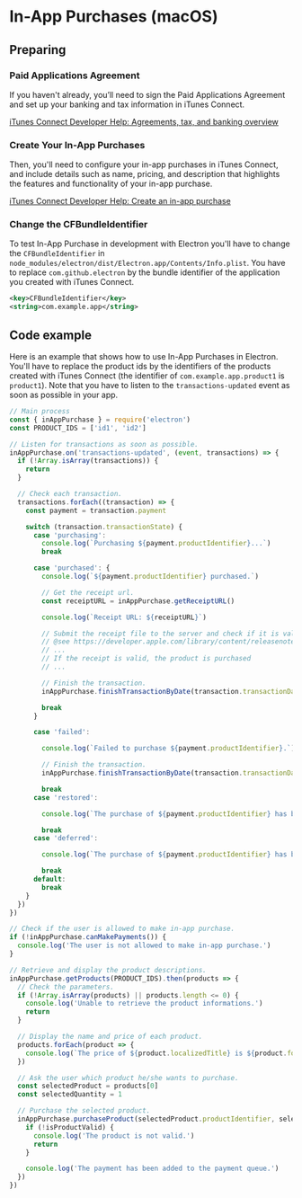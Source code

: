 # In-App Purchases (macOS)

## Preparing

### Paid Applications Agreement

If you haven't already, you’ll need to sign the Paid Applications Agreement and set up your banking and tax information in iTunes Connect.

[iTunes Connect Developer Help: Agreements, tax, and banking overview](https://help.apple.com/itunes-connect/developer/#/devb6df5ee51)

### Create Your In-App Purchases

Then, you'll need to configure your in-app purchases in iTunes Connect, and include details such as name, pricing, and description that highlights the features and functionality of your in-app purchase.

[iTunes Connect Developer Help: Create an in-app purchase](https://help.apple.com/itunes-connect/developer/#/devae49fb316)

### Change the CFBundleIdentifier

To test In-App Purchase in development with Electron you'll have to change the `CFBundleIdentifier` in `node_modules/electron/dist/Electron.app/Contents/Info.plist`. You have to replace `com.github.electron` by the bundle identifier of the application you created with iTunes Connect.

```xml
<key>CFBundleIdentifier</key>
<string>com.example.app</string>
```

## Code example

Here is an example that shows how to use In-App Purchases in Electron. You'll have to replace the product ids by the identifiers of the products created with iTunes Connect (the identifier of `com.example.app.product1` is `product1`). Note that you have to listen to the `transactions-updated` event as soon as possible in your app.

```javascript
// Main process
const { inAppPurchase } = require('electron')
const PRODUCT_IDS = ['id1', 'id2']

// Listen for transactions as soon as possible.
inAppPurchase.on('transactions-updated', (event, transactions) => {
  if (!Array.isArray(transactions)) {
    return
  }

  // Check each transaction.
  transactions.forEach((transaction) => {
    const payment = transaction.payment

    switch (transaction.transactionState) {
      case 'purchasing':
        console.log(`Purchasing ${payment.productIdentifier}...`)
        break

      case 'purchased': {
        console.log(`${payment.productIdentifier} purchased.`)

        // Get the receipt url.
        const receiptURL = inAppPurchase.getReceiptURL()

        console.log(`Receipt URL: ${receiptURL}`)

        // Submit the receipt file to the server and check if it is valid.
        // @see https://developer.apple.com/library/content/releasenotes/General/ValidateAppStoreReceipt/Chapters/ValidateRemotely.html
        // ...
        // If the receipt is valid, the product is purchased
        // ...

        // Finish the transaction.
        inAppPurchase.finishTransactionByDate(transaction.transactionDate)

        break
      }

      case 'failed':

        console.log(`Failed to purchase ${payment.productIdentifier}.`)

        // Finish the transaction.
        inAppPurchase.finishTransactionByDate(transaction.transactionDate)

        break
      case 'restored':

        console.log(`The purchase of ${payment.productIdentifier} has been restored.`)

        break
      case 'deferred':

        console.log(`The purchase of ${payment.productIdentifier} has been deferred.`)

        break
      default:
        break
    }
  })
})

// Check if the user is allowed to make in-app purchase.
if (!inAppPurchase.canMakePayments()) {
  console.log('The user is not allowed to make in-app purchase.')
}

// Retrieve and display the product descriptions.
inAppPurchase.getProducts(PRODUCT_IDS).then(products => {
  // Check the parameters.
  if (!Array.isArray(products) || products.length <= 0) {
    console.log('Unable to retrieve the product informations.')
    return
  }

  // Display the name and price of each product.
  products.forEach(product => {
    console.log(`The price of ${product.localizedTitle} is ${product.formattedPrice}.`)
  })

  // Ask the user which product he/she wants to purchase.
  const selectedProduct = products[0]
  const selectedQuantity = 1

  // Purchase the selected product.
  inAppPurchase.purchaseProduct(selectedProduct.productIdentifier, selectedQuantity).then(isProductValid => {
    if (!isProductValid) {
      console.log('The product is not valid.')
      return
    }

    console.log('The payment has been added to the payment queue.')
  })
})
```
